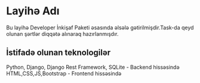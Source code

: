 # Layihə Adı
Bu layihə Developer İnkişaf Paketi əsasında əlsələ gətirilmişdir.Task-da qeyd olunan şərtlər diqqətə alınaraq hazırlanmışdır.

## İstifadə olunan teknologilər
Python, Django, Django Rest Framework, SQLite - Backend hissəsində
HTML,CSS,JS,Bootstrap - Frontend hissəsində


